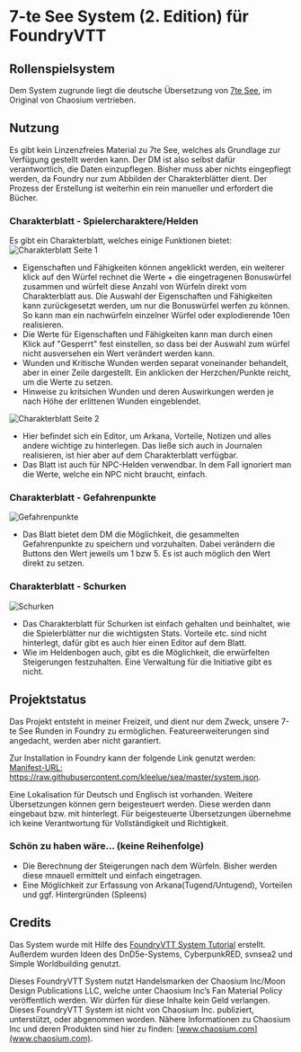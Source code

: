 # 7-te See System (2. Edition) für FoundryVTT

## Rollenspielsystem
Dem System zugrunde liegt die deutsche Übersetzung von [7te See](https://www.chaosium.com/7th-sea/), im Original von Chaosium vertrieben. 

## Nutzung
Es gibt kein Linzenzfreies Material zu 7te See, welches als Grundlage zur Verfügung gestellt werden kann. Der DM ist also selbst dafür verantwortlich, die Daten einzupflegen.
Bisher muss aber nichts eingepflegt werden, da Foundry nur zum Abbilden der Charakterblätter dient. Der Prozess der Erstellung ist weiterhin ein rein manueller und erfordert die Bücher.

### Charakterblatt - Spielercharaktere/Helden
Es gibt ein Charakterblatt, welches einige Funktionen bietet:
![Charakterblatt Seite 1](https://imgur.com/9Nslnsi.png)
* Eigenschaften und Fähigkeiten können angeklickt werden, ein weiterer klick auf den Würfel rechnet die Werte + die eingetragenen Bonuswürfel zusammen und würfelt diese Anzahl von Würfeln direkt vom Charakterblatt aus. Die Auswahl der Eigenschaften und Fähigkeiten kann zurückgesetzt werden, um nur die Bonuswürfel werfen zu können. So kann man ein nachwürfeln einzelner Würfel oder explodierende 10en realisieren.
* Die Werte für Eigenschaften und Fähigkeiten kann man durch einen Klick auf "Gesperrt" fest einstellen, so dass bei der Auswahl zum würfel nicht ausversehen ein Wert verändert werden kann.
* Wunden und Kritische Wunden werden separat voneinander behandelt, aber in einer Zeile dargestellt. Ein anklicken der Herzchen/Punkte reicht, um die Werte zu setzen.
* Hinweise zu kritsichen Wunden und deren Auswirkungen werden je nach Höhe der erlittenen Wunden eingeblendet.

![Charakterblatt Seite 2](https://imgur.com/Bd6TLfG.png)

* Hier befindet sich ein Editor, um Arkana, Vorteile, Notizen und alles andere wichtige zu hinterlegen. Das ließe sich auch in Journalen realisieren, ist hier aber auf dem Charakterblatt verfügbar.
* Das Blatt ist auch für NPC-Helden verwendbar. In dem Fall ignoriert man die Werte, welche ein NPC nicht braucht, einfach.

### Charakterblatt - Gefahrenpunkte
![Gefahrenpunkte](https://imgur.com/aLlHAlC.png)
* Das Blatt bietet dem DM die Möglichkeit, die gesammelten Gefahrenpunkte zu speichern und vorzuhalten. Dabei verändern die Buttons den Wert jeweils um 1 bzw 5. Es ist auch möglich den Wert direkt zu setzen.

### Charakterblatt - Schurken
![Schurken](https://imgur.com/Pf7yqJe.png)
* Das Charakterblatt für Schurken ist einfach gehalten und beinhaltet, wie die Spielerblätter nur die wichtigsten Stats. Vorteile etc. sind nicht hinterlegt, dafür gibt es auch hier einen Editor auf dem Blatt.
* Wie im Heldenbogen auch, gibt es die Möglichkeit, die erwürfelten Steigerungen festzuhalten. Eine Verwaltung für die Initiative gibt es nicht.

## Projektstatus
Das Projekt entsteht in meiner Freizeit, und dient nur dem Zweck, unsere 7-te See Runden in Foundry zu ermöglichen. Featureerweiterungen sind angedacht, werden aber nicht garantiert.

Zur Installation in Foundry kann der folgende Link genutzt werden:
[Manifest-URL:](https://raw.githubusercontent.com/kleelue/sea/master/system.json) https://raw.githubusercontent.com/kleelue/sea/master/system.json.

Eine Lokalisation für Deutsch und Englisch ist vorhanden. Weitere Übersetzungen können gern beigesteuert werden. Diese werden dann eingebaut bzw. mit hinterlegt. Für beigesteuerte Übersetzungen übernehme ich keine Verantwortung für Vollständigkeit und Richtigkeit. 

### Schön zu haben wäre... (keine Reihenfolge)
* Die Berechnung der Steigerungen nach dem Würfeln. Bisher werden diese mnauell ermittelt und einfach eingetragen.
* Eine Möglichkeit zur Erfassung von Arkana(Tugend/Untugend), Vorteilen und ggf. Hintergründen (Spleens)

## Credits
Das System wurde mit Hilfe des [FoundryVTT System Tutorial](https://gitlab.com/asacolips-projects/foundry-mods/foundryvtt-system-tutorial) erstellt. Außerdem wurden Ideen des DnD5e-Systems, CyberpunkRED, svnsea2 und Simple Worldbuilding genutzt.

Dieses FoundryVTT System nutzt Handelsmarken der Chaosium Inc/Moon Design Publications LLC, welche unter Chaosium Inc’s Fan Material Policy veröffentlich werden. Wir dürfen für diese Inhalte kein Geld verlangen.
Dieses FoundryVTT System ist nicht von Chaosium Inc. publiziert, unterstützt, oder abgenommen worden. Nähere Informationen zu Chaosium Inc und deren Produkten sind hier zu finden: [www.chaosium.com](www.chaosium.com).